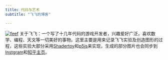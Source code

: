 ```yaml
---
title: 代码与艺术
subtitle: "飞飞的博客"

---
```


[![feef](/img/feef.jpg)](/)
关于飞飞：一个写了十几年代码的游戏开发者，兴趣爱好广泛，喜欢数学、编程、天文等一切美好的事物。这里主要是用来记录飞飞实验及创造图形的过程，这些实验大部分采用[Shadertoy](https://www.shadertoy.com/user/feefi)和[p5js](https://www.openprocessing.org/user/212781)来实现，生成的部分图片也会同步到[Instgram](https://www.instagram.com/feefiliang/)和[知乎主页](https://www.zhihu.com/people/liang-rui-yao)。

